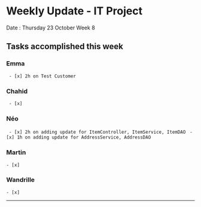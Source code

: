 # Weekly Update - IT Project

Date : Thursday 23 October
Week 8

## Tasks accomplished this week

### Emma

` - [x] 2h on Test Customer`

### Chahid

` - [x]`

### Néo 

` - [x] 2h on adding update for ItemController, ItemService, ItemDAO`
` - [x] 1h on adding update for AddressService, AddressDAO`

### Martin

` - [x] `

### Wandrille

` - [x] `

---